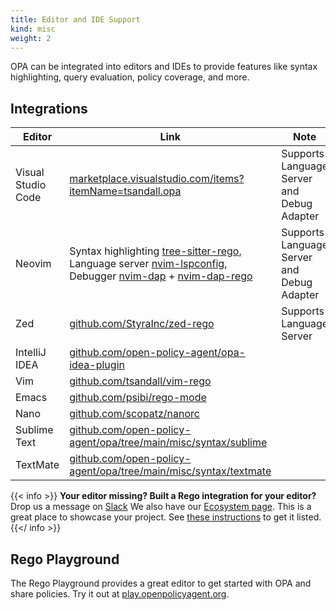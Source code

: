 ```yaml
---
title: Editor and IDE Support
kind: misc
weight: 2
---
```


OPA can be integrated into editors and IDEs to provide features like syntax highlighting, query
evaluation, policy coverage, and more.

## Integrations

| Editor             | Link                                                                                                                                                                                                                                                                                                                                         | Note                                       |
| ------------------ | -------------------------------------------------------------------------------------------------------------------------------------------------------------------------------------------------------------------------------------------------------------------------------------------------------------------------------------------- | ------------------------------------------ |
| Visual Studio Code | [marketplace.visualstudio.com/items?itemName=tsandall.opa](https://marketplace.visualstudio.com/items?itemName=tsandall.opa)                                                                                                                                                                                                                 | Supports Language Server and Debug Adapter |
| Neovim             | Syntax highlighting [tree-sitter-rego](https://github.com/FallenAngel97/tree-sitter-rego), Language server [nvim-lspconfig](https://github.com/neovim/nvim-lspconfig/blob/master/doc/server_configurations.md#regal), Debugger [nvim-dap](https://github.com/mfussenegger/nvim-dap) + [nvim-dap-rego](https://github.com/rinx/nvim-dap-rego) | Supports Language Server and Debug Adapter |
| Zed                | [github.com/StyraInc/zed-rego](https://github.com/StyraInc/zed-rego)                                                                                                                                                                                                                                                                         | Supports Language Server                   |
| IntelliJ IDEA      | [github.com/open-policy-agent/opa-idea-plugin](https://github.com/open-policy-agent/opa-idea-plugin)                                                                                                                                                                                                                                         |                                            |
| Vim                | [github.com/tsandall/vim-rego](https://github.com/tsandall/vim-rego)                                                                                                                                                                                                                                                                         |                                            |
| Emacs              | [github.com/psibi/rego-mode](https://github.com/psibi/rego-mode)                                                                                                                                                                                                                                                                             |                                            |
| Nano               | [github.com/scopatz/nanorc](https://github.com/scopatz/nanorc)                                                                                                                                                                                                                                                                               |                                            |
| Sublime Text       | [github.com/open-policy-agent/opa/tree/main/misc/syntax/sublime](https://github.com/open-policy-agent/opa/tree/main/misc/syntax/sublime)                                                                                                                                                                                                     |                                            |
| TextMate           | [github.com/open-policy-agent/opa/tree/main/misc/syntax/textmate](https://github.com/open-policy-agent/opa/tree/main/misc/syntax/textmate)                                                                                                                                                                                                   |                                            |

{{< info >}}
**Your editor missing? Built a Rego integration for your editor?** Drop us a
message on [Slack](https://inviter.co/opa)
We also have our [Ecosystem page](/ecosystem/). This is a great place to
showcase your project. See
[these instructions](https://github.com/open-policy-agent/opa/tree/main/docs#opa-ecosystem)
to get it listed.
{{</ info >}}

## Rego Playground

The Rego Playground provides a great editor to get started with OPA and share
policies. Try it out at
[play.openpolicyagent.org](https://play.openpolicyagent.org/).
